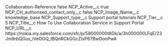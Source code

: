 <?xml version="1.0" encoding="UTF-8"?>
<CustomMetadata xmlns="http://soap.sforce.com/2006/04/metadata" xmlns:xsi="http://www.w3.org/2001/XMLSchema-instance" xmlns:xsd="http://www.w3.org/2001/XMLSchema">
    <label>Collaboration-Reference</label>
    <protected>false</protected>
    <values>
        <field>NCP_Active__c</field>
        <value xsi:type="xsd:boolean">true</value>
    </values>
    <values>
        <field>NCP_CH_authorised_contact_only__c</field>
        <value xsi:type="xsd:boolean">false</value>
    </values>
    <values>
        <field>NCP_Image_Name__c</field>
        <value xsi:type="xsd:string">knowledge_base</value>
    </values>
    <values>
        <field>NCP_Support_type__c</field>
        <value xsi:type="xsd:string">Support portal tutorials</value>
    </values>
    <values>
        <field>NCP_Tier__c</field>
        <value xsi:type="xsd:string">5</value>
    </values>
    <values>
        <field>NCP_Title__c</field>
        <value xsi:type="xsd:string">How To Use Collaboration Service in Support Portal</value>
    </values>
    <values>
        <field>NCP_URL__c</field>
        <value xsi:type="xsd:string">https://nokia.my.salesforce.com/sfc/p/58000000t8Dk/a/3h000000LFqE/23Jm9rbQGuv_iVeOGQ_tBQnRCkGGcZlxP67BwOonPwA</value>
    </values>
</CustomMetadata>
